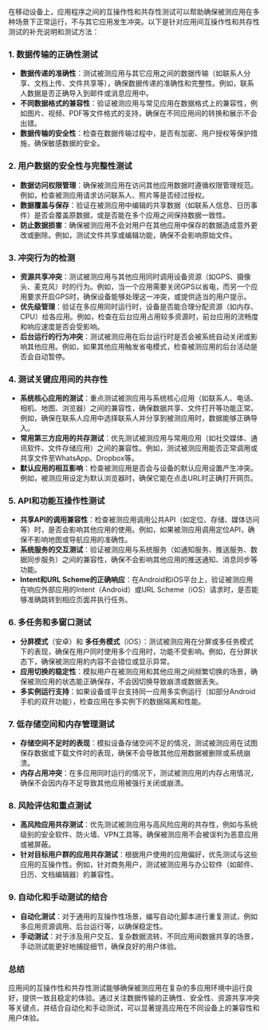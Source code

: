 在移动设备上，应用程序之间的互操作性和共存性测试可以帮助确保被测应用在多种场景下正常运行，不与其它应用发生冲突。以下是针对应用间互操作性和共存性测试的补充说明和测试方法：

### 1. **数据传输的正确性测试**
   - **数据传递的准确性**：测试被测应用与其它应用之间的数据传输（如联系人分享、文档上传、文件共享等），确保数据传递的准确性和完整性。例如，联系人数据是否正确导入到邮件或消息应用中。
   - **不同数据格式的兼容性**：验证被测应用与常见应用在数据格式上的兼容性，例如图片、视频、PDF等文件格式的支持，确保在不同应用间的转换和展示不会出错。
   - **数据传输的安全性**：检查在数据传输过程中，是否有加密、用户授权等保护措施，确保敏感数据的安全。

### 2. **用户数据的安全性与完整性测试**
   - **数据访问权限管理**：确保被测应用在访问其他应用数据时遵循权限管理规范。例如，检查被测应用请求访问联系人、照片等是否经过授权。
   - **数据覆盖与保存**：验证在被测应用中编辑的共享数据（如联系人信息、日历事件）是否会覆盖原数据，或是否能在多个应用之间保持数据一致性。
   - **防止数据损害**：确保被测应用不会对用户在其他应用中保存的数据造成意外更改或删除。例如，测试文件共享或编辑功能，确保不会影响原始文件。

### 3. **冲突行为的检测**
   - **资源共享冲突**：测试被测应用与其他应用同时调用设备资源（如GPS、摄像头、麦克风）时的行为。例如，当一个应用需要关闭GPS以省电，而另一个应用要求开启GPS时，确保设备能够处理这一冲突，或提供适当的用户提示。
   - **优先级管理**：验证在多应用同时运行时，设备是否能合理分配资源（如内存、CPU）给各应用。例如，检查在后台应用占用较多资源时，前台应用的流畅度和响应速度是否会受影响。
   - **后台运行的行为冲突**：测试被测应用在后台运行时是否会被系统自动关闭或影响其他应用。例如，如果其他应用触发省电模式，检查被测应用的后台活动是否会自动暂停。

### 4. **测试关键应用间的共存性**
   - **系统核心应用的测试**：重点测试被测应用与系统核心应用（如联系人、电话、相机、地图、浏览器）之间的兼容性，确保数据共享、文件打开等功能正常。例如，确保在联系人应用中选择联系人并分享到被测应用时，数据能够正确导入。
   - **常用第三方应用的共存测试**：优先测试被测应用与常用应用（如社交媒体、通讯软件、文件存储应用）之间的兼容性。例如，测试被测应用能否正常调用或共享文件至WhatsApp、Dropbox等。
   - **默认应用的相互影响**：检查被测应用是否会与设备的默认应用设置产生冲突。例如，被测应用设定为默认浏览器时，确保它能在点击URL时正确打开网页。

### 5. **API和功能互操作性测试**
   - **共享API的调用兼容性**：检查被测应用调用公共API（如定位、存储、媒体访问等）时，是否会影响其他应用的使用。例如，如果被测应用调用定位API，确保不影响地图或导航应用的准确性。
   - **系统服务的交互测试**：验证被测应用与系统服务（如通知服务、推送服务、数据同步服务）之间的兼容性，确保不会影响其他应用的推送通知、消息同步等功能。
   - **Intent和URL Scheme的正确响应**：在Android和iOS平台上，验证被测应用在响应外部应用的Intent（Android）或URL Scheme（iOS）请求时，是否能够准确跳转到相应页面并执行任务。

### 6. **多任务和多窗口测试**
   - **分屏模式**（安卓）和 **多任务模式**（iOS）：测试被测应用在分屏或多任务模式下的表现，确保在用户同时使用多个应用时，功能不受影响。例如，在分屏状态下，确保被测应用的内容不会错位或显示异常。
   - **应用切换的稳定性**：模拟用户在被测应用和其他应用之间频繁切换的场景，确保被测应用的状态能正确保存，不会因切换导致崩溃或数据丢失。
   - **多实例运行支持**：如果设备或平台支持同一应用多实例运行（如部分Android手机的双开功能），检查应用在多实例下的数据隔离和性能。

### 7. **低存储空间和内存管理测试**
   - **存储空间不足时的表现**：模拟设备存储空间不足的情况，测试被测应用在试图保存数据或下载文件时的表现，确保不会导致其他应用数据被删除或系统崩溃。
   - **内存占用冲突**：在多应用同时运行的情况下，测试被测应用的内存占用情况，确保不会因内存不足导致其他应用被强行关闭或崩溃。

### 8. **风险评估和重点测试**
   - **高风险应用共存测试**：优先测试被测应用与高风险应用的共存性，例如与系统级别的安全软件、防火墙、VPN工具等。确保被测应用不会被误判为恶意应用或被屏蔽。
   - **针对目标用户群的应用共存测试**：根据用户使用的应用偏好，优先测试与这些应用的互操作性。例如，针对商务用户，测试被测应用与办公软件（如邮件、日历、文档编辑器）的兼容性。

### 9. **自动化和手动测试的结合**
   - **自动化测试**：对于通用的互操作性场景，编写自动化脚本进行重复测试，例如多应用资源调用、后台运行等，以确保稳定性。
   - **手动测试**：对于涉及用户交互、复杂数据流转、不同应用间数据共享的场景，手动测试能更好地捕捉细节，确保良好的用户体验。

### 总结
应用间的互操作性和共存性测试能够确保被测应用在复杂的多应用环境中运行良好，提供一致且稳定的体验。通过关注数据传输的正确性、安全性、资源共享冲突等关键点，并结合自动化和手动测试，可以显著提高应用在不同设备上的兼容性和用户体验。